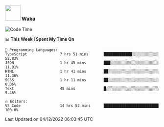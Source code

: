 ### <img src="https://media.giphy.com/media/VgCDAzcKvsR6OM0uWg/giphy.gif" width="50"> Waka

  <!--START_SECTION:waka-->
![Code Time](http://img.shields.io/badge/Code%20Time-1%2C134%20hrs%2015%20mins-blue)

📊 **This Week I Spent My Time On** 

```text
💬 Programming Languages: 
TypeScript               7 hrs 51 mins       █████████████░░░░░░░░░░░░   52.83% 
JSON                     1 hr 45 mins        ███░░░░░░░░░░░░░░░░░░░░░░   11.81% 
HTML                     1 hr 41 mins        ██░░░░░░░░░░░░░░░░░░░░░░░   11.36% 
SCSS                     1 hr 11 mins        ██░░░░░░░░░░░░░░░░░░░░░░░   8.06% 
Text                     48 mins             █░░░░░░░░░░░░░░░░░░░░░░░░   5.48%

🔥 Editors: 
VS Code                  14 hrs 52 mins      █████████████████████████   100.0%

```


 Last Updated on 04/12/2022 06:03:45 UTC
<!--END_SECTION:waka-->
